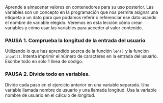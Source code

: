 Aprende a almacenar valores en contenedores para su uso posterior. Las variables son un concepto en la programación que nos permite asignar una etiqueta a un dato para que podamos referir o referenciar ese dato usando el nombre de variable elegido. Veremos en esta lección cómo crear variables y cómo usar las variables para acceder al valor contenido.

### PAUSA 1. Comprueba la longitud de la entrada del usuario
Utilizando lo que has aprendido acerca de la función `len()` y la función `input()`. Intenta imprimir el número de caracteres en la entrada del usuario.
Escribe todo en solo 1 línea de código.

### PAUSA 2. Divide todo en variables.
Divide cada paso en el ejercicio anterior en una variable separada. Una variable llamada nombre de usuario y una llamada longitud. 
Usa la variable nombre de usuario en el cálculo de longitud.